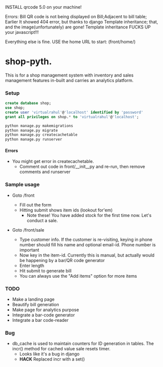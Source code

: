 INSTALL qrcode 5.0 on your machine!

Errors:
Bill QR code is not being displayed on Bill;Adjacent to bill table; Earlier It showed 404 error, but thanks to django Template inheritance; that, and the image(unfortunately) are gone!
Template inheritance FUCKS UP your javascript!!!

Everything else is fine.
USE the home URL to start:
(front/home/)

# shop-pyth.
This is for a shop management system with inventory and sales management
features in-built and carries an analytics platform.

### Setup
```SQL
create database shop;
use shop;
create user 'virtualrahul'@'localhost' identified by 'password'
grant all privileges on shop.* to 'virtualrahul'@'localhost';
```

```bash
python manage.py makemigrations
python manage.py migrate
python manage.py createcachetable
python manage.py runserver
```

#### Errors
* You might get error in createcachetable.
    * Comment out code in front/__init__py and re-run, then remove comments and
runserver

### Sample usage
* Goto /front
    * Fill out the form
    * Hitting submit shows item ids (lookout for'em)
        * Note these!
You have added stock for the first time now. Let's conduct a sale.

* Goto /front/sale
    * Type customer info. If the customer is re-visiting, keying in phone number
    should fill his name and optional email-id. Phone number is important
    * Now key in the item-id. Currently this is manual, but actually would be
    happening by a bar/QR code generator
    * Enter length
    * Hit submit to generate bill
    * You can always use the "Add items" option for more items

### TODO
* Make a landing page
* Beautify bill generation
* Make page for analytics purpose
* Integrate a bar-code generator
* Integrate a bar code-reader

### Bug
* db_cache is used to maintain counters for ID generation in tables. The incr()
    method for cached value sale resets timer.
    * Looks like it's a bug in django
    * **HACK** Replaced incr with a set()
